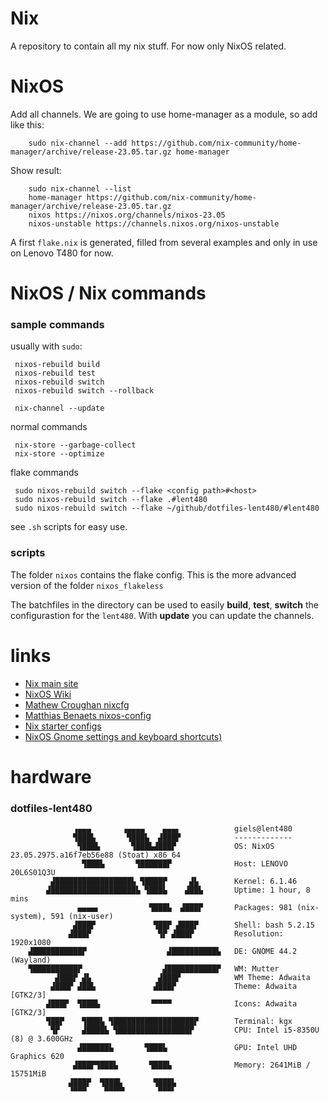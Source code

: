 # Nix

A repository to contain all my nix stuff. For now only NixOS related.
 
# NixOS
Add all channels. We are going to use home-manager as a module, so add like this:

        sudo nix-channel --add https://github.com/nix-community/home-manager/archive/release-23.05.tar.gz home-manager

Show result:

        sudo nix-channel --list
        home-manager https://github.com/nix-community/home-manager/archive/release-23.05.tar.gz
        nixos https://nixos.org/channels/nixos-23.05
        nixos-unstable https://channels.nixos.org/nixos-unstable

A first `flake.nix` is generated, filled from several examples and only in use on Lenovo T480 for now.


# NixOS / Nix commands


### sample commands

usually with `sudo`:

     nixos-rebuild build
     nixos-rebuild test
     nixos-rebuild switch
     nixos-rebuild switch --rollback

     nix-channel --update

normal commands

     nix-store --garbage-collect
     nix-store --optimize

flake commands

     sudo nixos-rebuild switch --flake <config path>#<host>
     sudo nixos-rebuild switch --flake .#lent480
     sudo nixos-rebuild switch --flake ~/github/dotfiles-lent480/#lent480

see `.sh` scripts for easy use.

### scripts

The folder `nixos` contains the flake config. This is the more advanced version of the folder `nixos_flakeless`

The batchfiles in the directory can be used to easily **build**, **test**, **switch** the configurastion for the `lent480`.
With **update** you can update the channels.


# links

- [Nix main site](https://nixos.org/)
- [NixOS Wiki](https://nixos.wiki)
- [Mathew Croughan nixcfg](https://github.com/MatthewCroughan/nixcfg)
- [Matthias Benaets nixos-config](https://github.com/MatthiasBenaets/nixos-config/)
- [Nix starter configs](https://github.com/Misterio77/nix-starter-configs)
- [NixOS Gnome settings and keyboard shortcuts)](https://the-empire.systems/nixos-gnome-settings-and-keyboard-shortcuts)

# hardware
### dotfiles-lent480

                  ▗▄▄▄       ▗▄▄▄▄    ▄▄▄▖            giels@lent480 
                  ▜███▙       ▜███▙  ▟███▛            ------------- 
                   ▜███▙       ▜███▙▟███▛             OS: NixOS 23.05.2975.a16f7eb56e88 (Stoat) x86_64 
                    ▜███▙       ▜██████▛              Host: LENOVO 20L6S01Q3U 
             ▟█████████████████▙ ▜████▛     ▟▙        Kernel: 6.1.46 
            ▟███████████████████▙ ▜███▙    ▟██▙       Uptime: 1 hour, 8 mins 
                   ▄▄▄▄▖           ▜███▙  ▟███▛       Packages: 981 (nix-system), 591 (nix-user) 
                  ▟███▛             ▜██▛ ▟███▛        Shell: bash 5.2.15 
                 ▟███▛               ▜▛ ▟███▛         Resolution: 1920x1080 
        ▟███████████▛                  ▟██████████▙   DE: GNOME 44.2 (Wayland) 
        ▜██████████▛                  ▟███████████▛   WM: Mutter 
              ▟███▛ ▟▙               ▟███▛            WM Theme: Adwaita 
             ▟███▛ ▟██▙             ▟███▛             Theme: Adwaita [GTK2/3] 
            ▟███▛  ▜███▙           ▝▀▀▀▀              Icons: Adwaita [GTK2/3] 
            ▜██▛    ▜███▙ ▜██████████████████▛        Terminal: kgx 
             ▜▛     ▟████▙ ▜████████████████▛         CPU: Intel i5-8350U (8) @ 3.600GHz 
                   ▟██████▙       ▜███▙               GPU: Intel UHD Graphics 620 
                  ▟███▛▜███▙       ▜███▙              Memory: 2641MiB / 15751MiB 
                 ▟███▛  ▜███▙       ▜███▙
                 ▝▀▀▀    ▀▀▀▀▘       ▀▀▀▘                                     

